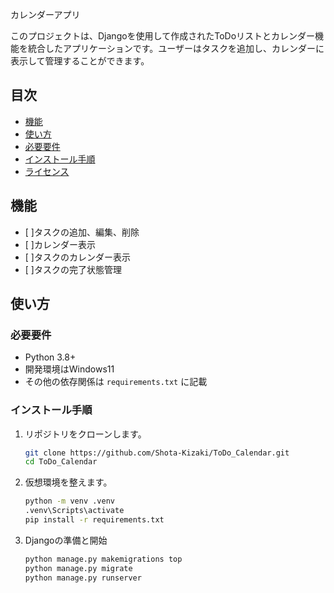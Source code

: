 
 カレンダーアプリ

このプロジェクトは、Djangoを使用して作成されたToDoリストとカレンダー機能を統合したアプリケーションです。ユーザーはタスクを追加し、カレンダーに表示して管理することができます。

## 目次

- [機能](#機能)
- [使い方](#使い方)
- [必要要件](#必要要件)
- [インストール手順](#インストール手順)
- [ライセンス](#ライセンス)

## 機能

- [ ]タスクの追加、編集、削除
- [ ]カレンダー表示
- [ ]タスクのカレンダー表示
- [ ]タスクの完了状態管理

## 使い方

### 必要要件

- Python 3.8+
- 開発環境はWindows11
- その他の依存関係は `requirements.txt` に記載

### インストール手順

1. リポジトリをクローンします。

   ```bash
   git clone https://github.com/Shota-Kizaki/ToDo_Calendar.git
   cd ToDo_Calendar
   ```

2. 仮想環境を整えます。

   ```bash
   python -m venv .venv
   .venv\Scripts\activate 
   pip install -r requirements.txt
   ```

3. Djangoの準備と開始

   ```bash
   python manage.py makemigrations top
   python manage.py migrate
   python manage.py runserver
   ```

